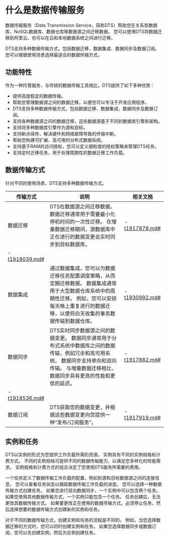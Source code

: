 # 什么是数据传输服务

数据传输服务（Data Transmission Service，简称DTS）帮助您在关系型数据库、NoSQL数据库、数据仓库等数据源之间迁移数据。 您可以使用DTS将数据迁移到阿里云，也可以在云和本地数据系统之间进行迁移。

DTS支持多种数据传输方式，包括数据迁移、数据集成、数据同步及数据订阅。 您可以根据使用场景选择最适合的数据传输方式。

## 功能特性

作为一种托管服务，与传统的数据传输工具相比，DTS提供了如下多种优势：

-   提供高度稳定的数据传输。
-   帮助您管理数据源之间的数据迁移，以便您可以专注于开发应用程序。
-   DTS支持多种数据传输方式，包括数据迁移、数据集成、数据同步及数据订阅。
-   支持各种数据源之间的数据迁移，这些数据源基于不同的数据库引擎和架构。
-   支持将多种数据库引擎作为源和目标。
-   支持断点续传，解决硬件和网络故障导致的传输中断。
-   帮助您构建可扩展、高可用的分布式数据系统。
-   支持基于RAM的访问授权，您可以定义细粒度的授权策略来管理DTS任务。
-   支持定时迁移任务，用于处理周期性的数据迁移工作负载。

## 数据传输方式

针对不同的使用场景，DTS支持多种数据传输方式。

|传输方式|说明|相关文档|
|----|--|----|
|数据迁移|DTS在数据源之间迁移数据。 数据迁移通常用于需要最小化停机时间的一次性迁移。 在增量数据迁移期间，源数据库中正在进行的数据变更会实时同步到目标数据库。|-   [t1917879.md\#]()
-   [t1918039.md\#]() |
|数据集成|通过数据集成，您可以为数据迁移任务配置调度策略，从而定期迁移数据。 数据集成通常用于大型数据仓库系统中的周期性迁移。 例如，您可以安排每天晚上重复进行的数据迁移，以便将白天收集的事务数据传输到数据仓库。|-   [t1930992.md\#]() |
|数据同步|DTS实时同步数据源之间的数据变更。 数据同步通常用于分布式系统中数据库之间的数据传输，例如冗余和高可用系统。 数据同步支持单向和双向传输。 与增量数据迁移相比，数据同步具有更高的性能和更低的延迟。|-   [t1917882.md\#]()
-   [t1918536.md\#]() |
|数据订阅|DTS获取您的数据变更，并根据这些数据变更向您提供一种“发布/订阅服务”。|-   [t1917919.md\#]() |

## 实例和任务

DTS以实例的形式为您提供工作负载所需的资源。 实例具有不同的实例规格和计费方式。 不同的实例规格可提供不同的数据传输能力，以满足您多样化的性能需求。 实例规格和计费方式的组合决定了您使用DTS服务所需要的费用。

一个任务定义了数据传输工作负载的配置，例如到源和目标数据源之间的连接信息。 您可以查看任务状态以跟踪数据传输工作负载的进度。 您可以选择一种数据传输方式创建任务。 如果您进行双向数据同步，一个实例中可以包含两个任务。 如果您使用其他数据传输方式，一个实例只能包含一个任务。 任务创建后，无法更改其数据传输方式。 如果要更改正在使用的数据传输方式，必须停止任务，然后选择想要的数据传输方式创建新的实例和任务。

对于不同的数据传输方式，创建实例和任务的流程是不同的。 例如，当您选择数据迁移的方式时，您可以同时创建实例和任务。 如果您选择数据同步或数据订阅，您可以先创建实例，然后为实例创建任务。

